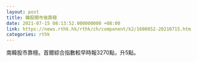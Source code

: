 ```yaml
---
layout: post
title: 韓股開市後靠穩
date: 2021-07-15 08:13:52.000000000 +08:00
link: https://news.rthk.hk/rthk/ch/component/k2/1600852-20210715.htm
categories: rthk
---
```


南韓股市靠穩。首爾綜合指數較早時報3270點，升5點。
